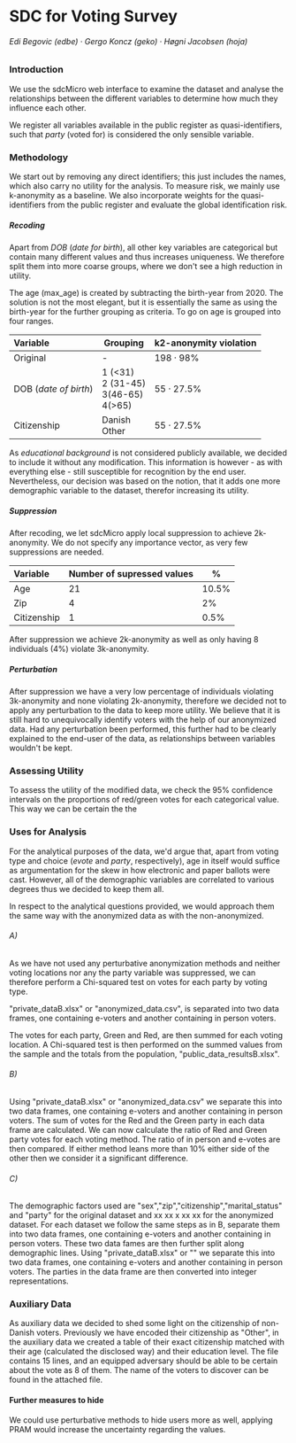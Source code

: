 # 	SDC for Voting Survey

###### Edi Begovic (edbe)  ·  Gergo Koncz (geko)  ·  Høgni Jacobsen (hoja)



### Introduction

We use the sdcMicro web interface to examine the dataset and analyse the relationships between the different variables to determine how much they influence each other. 

We register all variables available in the public register as quasi-identifiers, such that *party* (voted for) is considered the only sensible variable. 



### Methodology

We start out by removing any direct identifiers; this just includes the names, which also carry no utility for the analysis. To measure risk, we mainly use k-anonymity as a baseline. We also incorporate weights for the quasi-identifiers from the public register and evaluate the global identification risk.

##### Recoding

Apart from *DOB* (*date for birth*), all other key variables are categorical but contain many different values and thus increases uniqueness. We therefore split them into more coarse groups, where we don't see a high reduction in utility. 

The age (max_age) is created by subtracting the birth-year from 2020. The solution is not the most elegant, but it is essentially the same as using the birth-year for the further grouping as criteria. To go on age is grouped into four ranges. 

| Variable              | Grouping                                         | k2-anonymity violation |
| :-------------------- | ------------------------------------------------ | ---------------------- |
| Original              | -                                                | 198 · 98%              |
| DOB (*date of birth*) | 1 (<31)<br />2 (31-45)<br />3(46-65)<br />4(>65) | 55 · 27.5%             |
| Citizenship           | Danish<br />Other                                | 55 · 27.5%             |

As *educational background* is not considered publicly available, we decided to include it without any modification. This information is however - as with everything else - still susceptible for recognition by the end user. Nevertheless, our decision was based on the notion, that it adds one more demographic variable to the dataset, therefor increasing its utility.

##### Suppression

After recoding, we let sdcMicro apply local suppression to achieve 2k-anonymity. We do not specify any importance vector, as very few suppressions are needed.

| Variable    | Number of supressed values | %     |
| :---------- | -------------------------- | ----- |
| Age         | 21                         | 10.5% |
| Zip         | 4                          | 2%    |
| Citizenship | 1                          | 0.5%  |

After suppression we achieve 2k-anonymity as well as only having 8 individuals (4%) violate 3k-anonymity.

##### Perturbation

After suppression we have a very low percentage of individuals violating 3k-anonymity and none violating 2k-anonymity, therefore we decided not to apply any perturbation to the data to keep more utility. We believe that it is still hard to unequivocally identify voters with the help of our anonymized data. Had any perturbation been performed, this further had to be clearly explained to the end-user of the data, as relationships between variables wouldn't be kept. 

### Assessing Utility

To assess the utility of the modified data, we check the 95% confidence intervals on the proportions of red/green votes for each categorical value. This way we can be certain the the 

### Uses for Analysis

For the analytical purposes of the data, we'd argue that, apart from voting type and choice (*evote* and *party*, respectively), age in itself would suffice as argumentation for the skew in how electronic and paper ballots were cast. However, all of the demographic variables are correlated to various degrees thus we decided to keep them all.

In respect to the analytical questions provided, we would approach them the same way with the anonymized data as with the non-anonymized. 

###### A)	

As we have not used any perturbative anonymization methods and neither voting locations nor any the party variable was suppressed, we can therefore perform a Chi-squared test on votes for each party by voting type. 

"private_dataB.xlsx" or "anonymized_data.csv", is separated into two data frames, one containing e-voters and another containing in person voters.

The votes for each party, Green and Red, are then summed for each voting location. A Chi-squared test is then performed on the summed values from the sample and the totals from the population, "public_data_resultsB.xlsx".

###### B)

Using "private_dataB.xlsx" or "anonymized_data.csv" we separate this into two data frames, one containing e-voters and another containing in person voters. The sum of votes for the Red and the Green party in each data frame are calculated. We can now calculate the ratio of Red and Green party votes for each voting method. The ratio of in person and e-votes are then compared. If either method leans more than 10% either side of the other then we consider it a significant difference.

###### C)

The demographic factors used are "sex","zip","citizenship","marital_status" and "party" for the original dataset and xx xx x xx xx for the anonymized dataset.  For each dataset we follow the same steps as in B, separate them into two data frames, one containing e-voters and another containing in person voters. These two data fames are then further split along demographic lines.  Using "private_dataB.xlsx" or "" we separate this into two data frames, one containing e-voters and another containing in person voters. The parties in the data frame are then converted into integer representations. 



### Auxiliary Data

As auxiliary data we decided to shed some light on the citizenship of non-Danish voters. Previously we have encoded their citizenship as "Other", in the auxiliary data we created a table of their exact citizenship matched with their age (calculated the disclosed way) and their education level. The file contains 15 lines, and an equipped adversary should be able to be certain about the vote as 8 of them. The name of the voters to discover can be found in the attached file.

#### Further measures to hide

We could use perturbative methods to hide users more as well, applying PRAM would increase the uncertainty regarding the values.